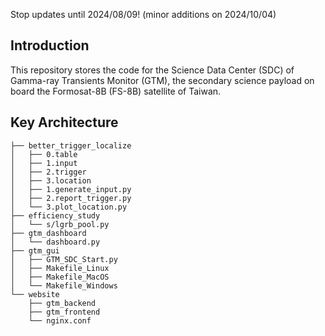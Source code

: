 Stop updates until 2024/08/09! (minor additions on 2024/10/04)

## Introduction

This repository stores the code for the Science Data Center (SDC) of Gamma-ray Transients Monitor (GTM), the secondary science payload on board the Formosat-8B (FS-8B) satellite of Taiwan.

## Key Architecture

```
├── better_trigger_localize
│   ├── 0.table
│   ├── 1.input
│   ├── 2.trigger
│   ├── 3.location
│   ├── 1.generate_input.py
│   ├── 2.report_trigger.py
│   └── 3.plot_location.py
├── efficiency_study
│   └── s/lgrb_pool.py
├── gtm_dashboard
│   └── dashboard.py
├── gtm_gui
│   ├── GTM_SDC_Start.py
│   ├── Makefile_Linux
│   ├── Makefile_MacOS
│   └── Makefile_Windows
└── website
    ├── gtm_backend
    ├── gtm_frontend
    └── nginx.conf
```


